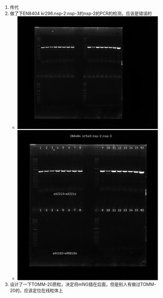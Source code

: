 1. 传代
2. 做了下EN8404 kr296:nsp-2:nsp-3的nsp-2的PCR的检测，应该是错误的
   + ![原始图片](../photo/20231226/admin%202023-12-26%2005h21m26s(GelRed).jpg)
   + ![处理图片](../photo/20231226/EN8404%20kr543+nsp-2+nsp-3&&PCR(nsp-2).jpg)
3. 设计了一下TOMM-20质粒，决定将mNG插在后面，但是别人有做过TOMM-20的，应该定位在线粒体上
